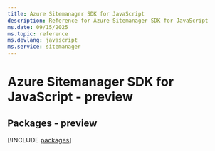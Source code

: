 ```yaml
---
title: Azure Sitemanager SDK for JavaScript
description: Reference for Azure Sitemanager SDK for JavaScript
ms.date: 09/15/2025
ms.topic: reference
ms.devlang: javascript
ms.service: sitemanager
---
```

# Azure Sitemanager SDK for JavaScript - preview
## Packages - preview
[!INCLUDE [packages](sitemanager-index.md)]